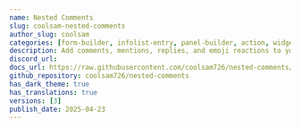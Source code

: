 ```yaml
---
name: Nested Comments
slug: coolsam-nested-comments
author_slug: coolsam
categories: [form-builder, infolist-entry, panel-builder, action, widget]
description: Add comments, mentions, replies, and emoji reactions to your model and allow your users to interact with them from right in your app.
discord_url:
docs_url: https://raw.githubusercontent.com/coolsam726/nested-comments/main/README.md
github_repository: coolsam726/nested-comments
has_dark_theme: true
has_translations: true
versions: [3]
publish_date: 2025-04-23
---
```

